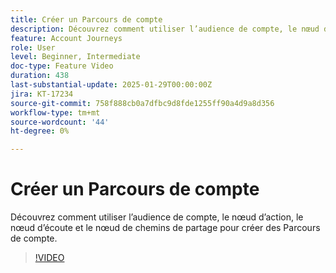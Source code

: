```yaml
---
title: Créer un Parcours de compte
description: Découvrez comment utiliser l’audience de compte, le nœud d’action, le nœud d’écoute et le nœud de chemins de partage pour créer des Parcours de compte.
feature: Account Journeys
role: User
level: Beginner, Intermediate
doc-type: Feature Video
duration: 438
last-substantial-update: 2025-01-29T00:00:00Z
jira: KT-17234
source-git-commit: 758f888cb0a7dfbc9d8fde1255ff90a4d9a8d356
workflow-type: tm+mt
source-wordcount: '44'
ht-degree: 0%

---
```



# Créer un Parcours de compte

Découvrez comment utiliser l’audience de compte, le nœud d’action, le nœud d’écoute et le nœud de chemins de partage pour créer des Parcours de compte.

>[!VIDEO](https://video.tv.adobe.com/v/3443204/?learn=on&enablevpops)
